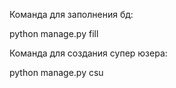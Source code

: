 Команда для заполнения бд:

python manage.py fill


Команда для создания супер юзера:

python manage.py csu

